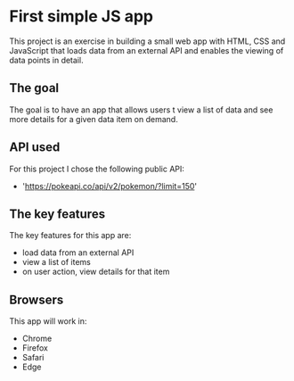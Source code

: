 # First simple JS app

This project is an exercise in building a small web app with HTML, CSS and
JavaScript that loads data from an external API and enables the viewing
of data points in detail.

## The goal
The goal is to have an app that allows users t view a list of data and see
more details for a given data item on demand.

## API used
For this project I chose the following public API:
- 'https://pokeapi.co/api/v2/pokemon/?limit=150'

## The key features
The key features for this app are:
- load data from an external API
- view a list of items
- on user action, view details for that item

## Browsers
This app will work in: 
- Chrome
- Firefox
- Safari
- Edge
